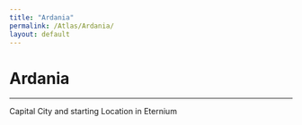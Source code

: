 ```yaml
---
title: "Ardania"
permalink: /Atlas/Ardania/
layout: default
---
```

# Ardania
---
Capital City and starting  Location in Eternium